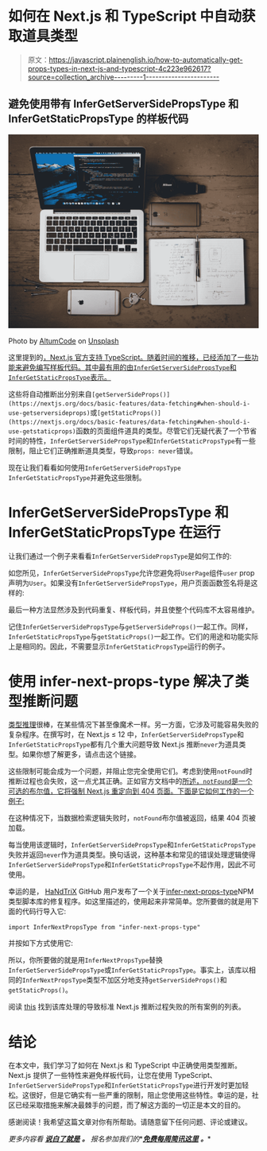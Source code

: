 # 如何在 Next.js 和 TypeScript 中自动获取道具类型

> 原文：<https://javascript.plainenglish.io/how-to-automatically-get-props-types-in-next-js-and-typescript-4c223e962617?source=collection_archive---------1----------------------->

## 避免使用带有 InferGetServerSidePropsType 和 InferGetStaticPropsType 的样板代码

![](img/6faa53226253f8d58f655486aecc90e9.png)

Photo by [AltumCode](https://unsplash.com/@altumcode?utm_source=medium&utm_medium=referral) on [Unsplash](https://unsplash.com?utm_source=medium&utm_medium=referral)

这里提到的[，Next.js 官方支持 TypeScript。随着时间的推移，已经添加了一些功能来避免编写样板代码。其中最有用的由`InferGetServerSidePropsType`和`InferGetStaticPropsType`表示。](https://nextjs.org/docs/basic-features/typescript)

这些将自动推断出分别来自`[getServerSideProps()](https://nextjs.org/docs/basic-features/data-fetching#when-should-i-use-getserversideprops)`或`[getStaticProps()](https://nextjs.org/docs/basic-features/data-fetching#when-should-i-use-getstaticprops)`函数的页面组件道具的类型。尽管它们无疑代表了一个节省时间的特性，`InferGetServerSidePropsType`和`InferGetStaticPropsType`有一些限制，阻止它们正确推断道具类型，导致`props: never`错误。

现在让我们看看如何使用`InferGetServerSidePropsType` `InferGetStaticPropsType`并避免这些限制。

# InferGetServerSidePropsType 和 InferGetStaticPropsType 在运行

让我们通过一个例子来看看`InferGetServerSidePropsType`是如何工作的:

如您所见，`InferGetServerSidePropsType`允许您避免将`UserPage`组件`user` prop 声明为`User`。如果没有`InferGetServerSidePropsType`，用户页面函数签名将是这样的:

最后一种方法显然涉及到代码重复、样板代码，并且使整个代码库不太容易维护。

记住`InferGetServerSidePropsType`与`getServerSideProps()`一起工作。同样，`InferGetStaticPropsType`与`getStaticProps()`一起工作。它们的用途和功能实际上是相同的。因此，不需要显示`InferGetStaticPropsType`运行的例子。

# 使用 infer-next-props-type 解决了类型推断问题

[类型推理](https://en.wikipedia.org/wiki/Type_inference)很棒，在某些情况下甚至像魔术一样。另一方面，它涉及可能容易失败的复杂程序。在撰写时，在 Next.js ≤ 12 中，`InferGetServerSidePropsType`和`InferGetStaticPropsType`都有几个重大问题导致 Next.js 推断`never`为道具类型。如果你想了解更多，请点击这个链接。

这些限制可能会成为一个问题，并阻止您完全使用它们。考虑到使用`notFound`时推断过程也会失败，这一点尤其正确。正如官方文档中的[所述，`notFound`是一个可选的布尔值，它将强制 Next.js 重定向到 404 页面。下面是它如何工作的一个例子:](https://nextjs.org/docs/basic-features/data-fetching)

在这种情况下，当数据检索逻辑失败时，`notFound`布尔值被返回，结果 404 页被加载。

每当使用该逻辑时，`InferGetServerSidePropsType`和`InferGetStaticPropsType`失败并返回`never`作为道具类型。换句话说，这种基本和常见的错误处理逻辑使得`InferGetServerSidePropsType`和`InferGetStaticPropsType`不起作用，因此不可使用。

幸运的是， [HaNdTriX](https://github.com/HaNdTriX) GitHub 用户发布了一个关于[infer-next-props-type](https://www.npmjs.com/package/infer-next-props-type)NPM 类型脚本库的修复程序。如这里描述的，使用起来非常简单。您所要做的就是用下面的代码行导入它:

```
import InferNextPropsType from "infer-next-props-type"
```

并按如下方式使用它:

所以，你所要做的就是用`InferNextPropsType`替换`InferGetServerSidePropsType`或`InferGetStaticPropsType`。事实上，该库以相同的`InferNextPropsType`类型不加区分地支持`getServerSideProps()`和`getStaticProps()`。

阅读 [this](https://github.com/vercel/next.js/issues/15913#issuecomment-950330472) 找到该库处理的导致标准 Next.js 推断过程失败的所有案例的列表。

# 结论

在本文中，我们学习了如何在 Next.js 和 TypeScript 中正确使用类型推断。Next.js 提供了一些特性来避免样板代码，让您在使用 TypeScript、`InferGetServerSidePropsType`和`InferGetStaticPropsType`进行开发时更加轻松。这很好，但是它确实有一些严重的限制，阻止您使用这些特性。幸运的是，社区已经采取措施来解决最棘手的问题，而了解这方面的一切正是本文的目的。

感谢阅读！我希望这篇文章对你有所帮助。请随意留下任何问题、评论或建议。

*更多内容看* [***说白了就是***](http://plainenglish.io/) ***。*** *报名参加我们的**[***免费每周简讯这里***](http://newsletter.plainenglish.io/) ***。****